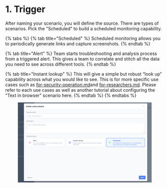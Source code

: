 # 1. Trigger

After naming your scenario, you will define the source. There are types of scenarios. Pick the "Scheduled" to build a scheduled monitoring capability.&#x20;

{% tabs %}
{% tab title="Scheduled" %}
Scheduled monitoring allows you to periodically generate links and capture screenshots.
{% endtab %}

{% tab title="Alert" %}
Team starts troubleshooting and analysis process from a triggered alert. This gives a team to correlate and stitch all the data you need to see across different tools.&#x20;
{% endtab %}

{% tab title="Instant lookup" %}
This will give a simple but robust “look up” capability across what you would like to see. This is for more specific use cases such as [for-security-operation.md](../../../use-cases/for-security-operation.md "mention")and [for-researchers.md](../../../use-cases/for-researchers.md "mention"). Please refer to each use cases as well as another tutorial about configuring the "Text in browser" scenario here.
{% endtab %}
{% endtabs %}

<figure><img src="../../../.gitbook/assets/image (4).png" alt=""><figcaption></figcaption></figure>
